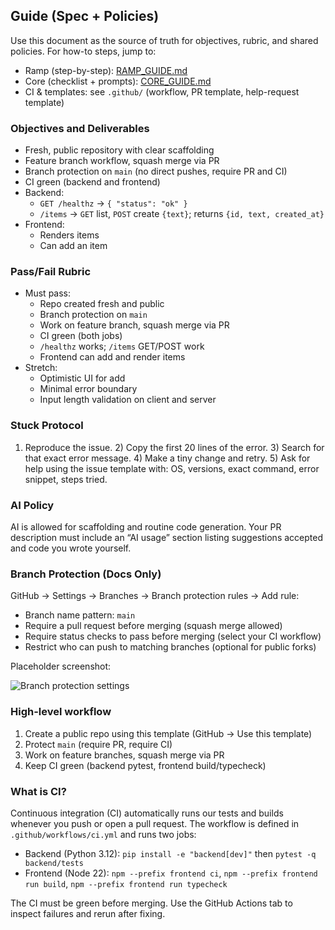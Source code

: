 ## Guide (Spec + Policies)

Use this document as the source of truth for objectives, rubric, and shared policies. For how-to steps, jump to:

- Ramp (step-by-step): [RAMP_GUIDE.md](RAMP_GUIDE.md)
- Core (checklist + prompts): [CORE_GUIDE.md](CORE_GUIDE.md)
- CI & templates: see `.github/` (workflow, PR template, help-request template)

### Objectives and Deliverables

- Fresh, public repository with clear scaffolding
- Feature branch workflow, squash merge via PR
- Branch protection on `main` (no direct pushes, require PR and CI)
- CI green (backend and frontend)
- Backend:
  - `GET /healthz` → `{ "status": "ok" }`
  - `/items` → `GET` list, `POST` create `{text}`; returns `{id, text, created_at}`
- Frontend:
  - Renders items
  - Can add an item

### Pass/Fail Rubric

- Must pass:
  - Repo created fresh and public
  - Branch protection on `main`
  - Work on feature branch, squash merge via PR
  - CI green (both jobs)
  - `/healthz` works; `/items` GET/POST work
  - Frontend can add and render items
- Stretch:
  - Optimistic UI for add
  - Minimal error boundary
  - Input length validation on client and server

### Stuck Protocol

1) Reproduce the issue. 2) Copy the first 20 lines of the error. 3) Search for that exact error message. 4) Make a tiny change and retry. 5) Ask for help using the issue template with: OS, versions, exact command, error snippet, steps tried.

### AI Policy

AI is allowed for scaffolding and routine code generation. Your PR description must include an “AI usage” section listing suggestions accepted and code you wrote yourself.

### Branch Protection (Docs Only)

GitHub → Settings → Branches → Branch protection rules → Add rule:

- Branch name pattern: `main`
- Require a pull request before merging (squash merge allowed)
- Require status checks to pass before merging (select your CI workflow)
- Restrict who can push to matching branches (optional for public forks)

Placeholder screenshot:

![Branch protection settings](docs/screenshots/branch-protection.png)

### High-level workflow

1. Create a public repo using this template (GitHub → Use this template)
2. Protect `main` (require PR, require CI)
3. Work on feature branches, squash merge via PR
4. Keep CI green (backend pytest, frontend build/typecheck)

### What is CI?

Continuous integration (CI) automatically runs our tests and builds whenever you push or open a pull request. The workflow is defined in `.github/workflows/ci.yml` and runs two jobs:
- Backend (Python 3.12): `pip install -e "backend[dev]"` then `pytest -q backend/tests`
- Frontend (Node 22): `npm --prefix frontend ci`, `npm --prefix frontend run build`, `npm --prefix frontend run typecheck`

The CI must be green before merging. Use the GitHub Actions tab to inspect failures and rerun after fixing.


